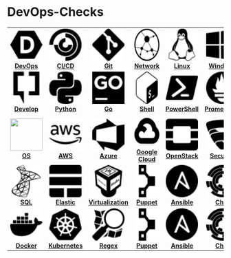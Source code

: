 # DevOps-Checks

<center>
<table>
<tr>
<td align="center" width="175px;" height=80px;"><a href="chapter/devops/README.md"><img src="images/devops.svg" width="75px;" height="75px;" alt="DevOps"/><br /><b>DevOps</b></a></td>
<td align="center" width="175px;" height=80px;"><a href="chapter/cicd/README.md"><img src="images/cicd.svg" width="75px;" height="75px;" alt="cicd"/><br/><b>CI/CD</b></a></td>
<td align="center" width="175px;" height=80px;"><a href="chapter/git/README.md"><img src="images/git.svg" width="75px;" height="75px;" alt=""/><br/><b>Git</b></a></td>
<td align="center" width="175px;" height=80px;"><a href="chapter/network/README.md"><img src="images/network.svg" width="75px;" height="75px;" alt="Network"/><br/><b>Network</b></a></td>
<td align="center" width="175px;" height=80px;"><a href="chapter/linux/README.md"><img src="images/linux.svg" width="75px;" height="75px;" alt="Linux"/><br/><b>Linux</b></a></td>
<td align="center" width="175px;" height=80px;"><a href="chapter/linux/README.md"><img src="images/windows.svg" width="75px;" height="75px;" alt="Linux"/><br/><b>Windows</b></a></td>
</tr>

<tr>
<td align="center" width="175px;" height=80px;"><a href="exercises/software_development/README.md"><img src="images/develop.svg" width="75px;" height="75px;" alt=""/><br /><b>Develop</b></a></td>
<td align="center" width="175px;" height=80px;"><a href="#python"><img src="images/python.svg" width="75px;" height="75px;" alt=""/><br /><b>Python</b></a></td>
<td align="center" width="175px;" height=80px;"><a href="#go"><img src="images/go.svg" width="75px;" height="75px;" alt=""/><br /><b>Go</b></a></td>
<td align="center" width="175px;" height=80px;"><a href="exercises/shell/README.md"><img src="images/bash.svg" width="75px;" height="75px;" alt=""/><br /><b>Shell</b></a></td>
<td align="center" width="175px;" height=80px;"><a href="exercises/shell/README.md"><img src="images/powershell.svg" width="75px;" height="75px;" alt=""/><br /><b>PowerShell</b></a></td>
<td align="center" width="175px;" height=80px;"><a href="#prometheus"><img src="images/prometheus.svg" width="75px;" height="75px;" alt=""/><br /><b>Prometheus</b></a></td>
</tr>
                                                                                                                                              
<tr>
<td align="center" width="175px;" height=80px;"><a href="#operating-system"><img src="images/terraform.png" width="75px;" height="75px;" alt=""/><br /><b>OS</b></a></td>
<td align="center" width="175px;" height=80px;"><a href="exercises/aws/README.md"><img src="images/amazonaws.svg" width="75px;" height="75px;" alt=""/><br /><b>AWS</b></a></td>
<td align="center" width="175px;" height=80px;"><a href="#azure"><img src="images/azure.svg" width="75px;" height="75px;" alt=""/><br /><b>Azure</b></a></td>
<td align="center" width="175px;" height=80px;"><a href="#gcp"><img src="images/googlecloud.svg" width="75px;" height="75px;" alt=""/><br /><b>Google Cloud</b></a></td>
<td align="center" width="175px;" height=80px;"><a href="#openstack"><img src="images/openstack.svg" width="75px;" height="75px;" alt=""/><br /><b>OpenStack</b></a></td>
<td align="center" width="175px;" height=80px;"><a href="exercises/security/README.md"><img src="images/security.svg" width="75px;" height="75px;" alt=""/><br /><b>Security</b></a></td>
</tr>
  
<tr>
<td align="center" width="175px;" height=80px;"><a href="#monitoring"><img src="images/sql.svg" width="75px;" height="75px;" alt=""/><br /><b>SQL</b></a></td>
<td align="center" width="175px;" height=80px;"><a href="#elastic"><img src="images/elasticstack.svg" width="75px;" height="75px;" alt=""/><br /><b>Elastic</b></a></td>
<td align="center" width="175px;" height=80px;"><a href="#virtualization"><img src="images/virtualbox.svg" width="75px;" height="75px;" alt=""/><br /><b>Virtualization</b></a></td>
<td align="center" width="175px;" height=80px;"><a href="exercises/cloud/README.md"><img src="images/puppet.svg" width="75px;" height="75px;" alt=""/><br /><b>Puppet</b></a></td>
<td align="center" width="175px;" height=80px;"><a href="chapter/ansible/README.md"><img src="images/ansible.svg" width="75px;" height="75px;" alt="ansible"/><br/><b>Ansible</b></a></td>
<td align="center" width="175px;" height=80px;"><a href="#Misc"><img src="images/chef.svg" width="75px;" height="75px;" alt=""/><br /><b>Chef</b></a></td>
 </tr>

<tr>
<td align="center" width="175px;" height=80px;"><a href="#monitoring"><img src="images/docker.svg" width="75px;" height="75px;" alt="Docker"/><br /><b>Docker</b></a></td>
<td align="center" width="175px;" height=80px;"><a href="#kubernetes"><img src="images/kubernetes.svg" width="75px;" height="75px;" alt=""/><br /><b>Kubernetes</b></a></td>
<td align="center" width="175px;" height=80px;"><a href="#elastic"><img src="images/regex.svg" width="75px;" height="75px;" alt="Regex"/><br /><b>Regex</b></a></td>
<td align="center" width="175px;" height=80px;"><a href="exercises/cloud/README.md"><img src="images/puppet.svg" width="75px;" height="75px;" alt=""/><br /><b>Puppet</b></a></td>
<td align="center" width="175px;" height=80px;"><a href="chapter/ansible/README.md"><img src="images/ansible.svg" width="75px;" height="75px;" alt="ansible"/><br/><b>Ansible</b></a></td>
<td align="center" width="175px;" height=80px;"><a href="#Misc"><img src="images/chef.svg" width="75px;" height="75px;" alt=""/><br /><b>Chef</b></a></td>
 </tr>

</table>
</center>
